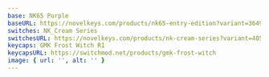 ```yaml
---
base: NK65 Purple
baseURL: https://novelkeys.com/products/nk65-entry-edition?variant=36493654655143
switches: NK_Cream Series
switchesURL: https://novelkeys.com/products/nk-cream-series?variant=40598616866983
keycaps: GMK Frost Witch R1
keycapsURL: https://switchmod.net/products/gmk-frost-witch
image: { url: '', alt: '' }
---
```


